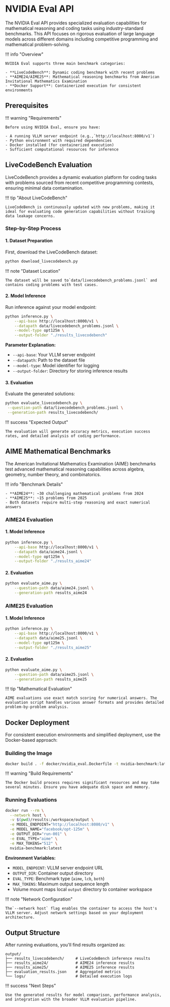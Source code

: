 # NVIDIA Eval API

The NVIDIA Eval API provides specialized evaluation capabilities for mathematical reasoning and coding tasks using industry-standard benchmarks. This API focuses on rigorous evaluation of large language models across different domains including competitive programming and mathematical problem-solving.

!!! info "Overview"

    NVIDIA Eval supports three main benchmark categories:

    - **LiveCodeBench**: Dynamic coding benchmark with recent problems
    - **AIME24/AIME25**: Mathematical reasoning benchmarks from American Invitational Mathematics Examination
    - **Docker Support**: Containerized execution for consistent environments

## Prerequisites

!!! warning "Requirements"

    Before using NVIDIA Eval, ensure you have:

    - A running VLLM server endpoint (e.g.,`http://localhost:8000/v1`)
    - Python environment with required dependencies
    - Docker installed (for containerized execution)
    - Sufficient computational resources for inference

## LiveCodeBench Evaluation

LiveCodeBench provides a dynamic evaluation platform for coding tasks with problems sourced from recent competitive programming contests, ensuring minimal data contamination.

!!! tip "About LiveCodeBench"

    LiveCodeBench is continuously updated with new problems, making it ideal for evaluating code generation capabilities without training data leakage concerns.

### Step-by-Step Process

#### 1. Dataset Preparation

First, download the LiveCodeBench dataset:

```bash
python download_livecodebench.py
```

!!! note "Dataset Location"

    The dataset will be saved to`data/livecodebench_problems.jsonl` and contains coding problems with test cases.

#### 2. Model Inference

Run inference against your model endpoint:

```bash
python inference.py \
    --api-base http://localhost:8000/v1 \
    --datapath data/livecodebench_problems.jsonl \
    --model-type opt125m \
    --output-folder "./results_livecodebench"
```

**Parameter Explanation:**

- `--api-base`: Your VLLM server endpoint
- `--datapath`: Path to the dataset file
- `--model-type`: Model identifier for logging
- `--output-folder`: Directory for storing inference results

#### 3. Evaluation

Evaluate the generated solutions:

```bash
python evaluate_livecodebench.py \
 --question-path data/livecodebench_problems.jsonl \
 --generation-path results_livecodebench/
```

!!! success "Expected Output"

    The evaluation will generate accuracy metrics, execution success rates, and detailed analysis of coding performance.

## AIME Mathematical Benchmarks

The American Invitational Mathematics Examination (AIME) benchmarks test advanced mathematical reasoning capabilities across algebra, geometry, number theory, and combinatorics.

!!! info "Benchmark Details"

    - **AIME24**: ~30 challenging mathematical problems from 2024
    - **AIME25**: ~15 problems from 2025
    - Both datasets require multi-step reasoning and exact numerical answers

### AIME24 Evaluation

#### 1. Model Inference

```bash
python inference.py \
    --api-base http://localhost:8000/v1 \
    --datapath data/aime24.jsonl \
    --model-type opt125m \
    --output-folder "./results_aime24"
```

#### 2. Evaluation

```bash
python evaluate_aime.py \
    --question-path data/aime24.jsonl \
    --generation-path results_aime24
```

### AIME25 Evaluation

#### 1. Model Inference

```bash
python inference.py \
    --api-base http://localhost:8000/v1 \
    --datapath data/aime25.jsonl \
    --model-type opt125m \
    --output-folder "./results_aime25"
```

#### 2. Evaluation

```bash
python evaluate_aime.py \
    --question-path data/aime25.jsonl \
    --generation-path results_aime25
```

!!! tip "Mathematical Evaluation"

    AIME evaluations use exact match scoring for numerical answers. The evaluation script handles various answer formats and provides detailed problem-by-problem analysis.

## Docker Deployment

For consistent execution environments and simplified deployment, use the Docker-based approach:

### Building the Image

```bash
docker build . -f docker/nvidia_eval.Dockerfile -t nvidia-benchmark:latest --no-cache
```

!!! warning "Build Requirements"

    The Docker build process requires significant resources and may take several minutes. Ensure you have adequate disk space and memory.

### Running Evaluations

```bash
docker run --rm \
  --network host \
  -v $(pwd)/results:/workspace/output \
  -e MODEL_ENDPOINT="http://localhost:8080/v1" \
  -e MODEL_NAME="facebook/opt-125m" \
  -e OUTPUT_DIR="run-001" \
  -e EVAL_TYPE="aime" \
  -e MAX_TOKENS="512" \
  nvidia-benchmark:latest
```

**Environment Variables:**

- `MODEL_ENDPOINT`: VLLM server endpoint URL
- `OUTPUT_DIR`: Container output directory
- `EVAL_TYPE`: Benchmark type (`aime`, `lcb`, `both`)
- `MAX_TOKENS`: Maximum output sequence length
- Volume mount maps local `output` directory to container workspace

!!! note "Network Configuration"

    The`--network host` flag enables the container to access the host's VLLM server. Adjust network settings based on your deployment architecture.

## Output Structure

After running evaluations, you'll find results organized as:

```
output/
├── results_livecodebench/     # LiveCodeBench inference results
├── results_aime24/            # AIME24 inference results
├── results_aime25/            # AIME25 inference results
├── evaluation_results.json    # Aggregated metrics
└── logs/                      # Detailed execution logs
```

!!! success "Next Steps"

    Use the generated results for model comparison, performance analysis, and integration with the broader VLLM evaluation pipeline.
